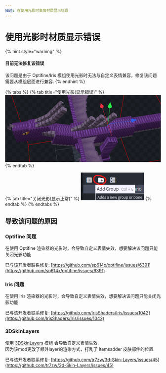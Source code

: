 ```yaml
---
描述: 在使用光影时表情材质显示错误
---
```


# 使用光影时材质显示错误

{% hint style="warning" %}
#### 目前无法修复该错误

该问题是由于 Optifine/Iris 模组使用光影时无法与自定义表情兼容，修复该问题需要从模组层面进行兼容.
{% endhint %}

{% tabs %}
{% tab title="使用光影(显示错误)" %}
![](<../../.gitbook/assets/image (99).png>)
{% endtab %}

{% tab title="关闭光影(显示正常)" %}
![](<../../.gitbook/assets/image (64).png>)
{% endtab %}
{% endtabs %}

## 导致该问题的原因

### Optifine 问题

在使用 Optifine 渲染器的光影时，会导致自定义表情失效，想要解决该问题只能关闭光影功能

已与该开发者联系修复: [https://github.com/sp614x/optifine/issues/6391](https://github.com/sp614x/optifine/issues/6391)

### Iris 问题

在使用 Iris 渲染器的光影时，会导致自定义表情失效，想要解决该问题只能关闭光影功能

已与该开发者联系修复: [https://github.com/IrisShaders/Iris/issues/1042](https://github.com/IrisShaders/Iris/issues/1042)

### 3DSkinLayers

使用 [3DSkinLayers](https://www.curseforge.com/minecraft/mc-mods/skin-layers-3d) 模组 会导致自定义表情失效.\
因为该mod更改了额外layer的渲染方式，打乱了 Itemsadder 皮肤部件的位置.

已与该开发者联系修复: [https://github.com/tr7zw/3d-Skin-Layers/issues/45](https://github.com/tr7zw/3d-Skin-Layers/issues/45)

